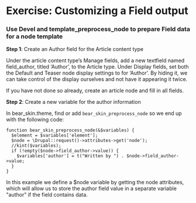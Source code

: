 # Exercise: Customizing a Field output


### Use Devel and template_preprocess_node to prepare Field data for a node template

**Step 1**: Create an Author field for the Article content type

Under the article content type’s Manage fields, add a new textfield named field_author, titled ‘Author’, to the Article type. Under Display fields, set both the Default and Teaser node display settings to <Hidden> for ‘Author’. By hiding it, we can take control of the display ourselves and not have it appearing it twice.

If you have not done so already, create an article node and fill in all fields.

**Step 2**: Create a new variable for the author information

In bear_skin.theme, find or add ```bear_skin_preprocess_node``` so we end up with the following code:

```
function bear_skin_preprocess_node(&$variables) {
  $element = $variables['element'];
  $node = \Drupal::request()->attributes->get('node');
  //kint($variables); 
  if (!empty($node->field_author->value)) {
    $variables['author'] = t("Written by ") . $node->field_author->value;
  }
}

```

In this example we define a $node variable by getting the node attributes, which will allow us to store the author field value in a separate variable "author" if the field contains data. 
